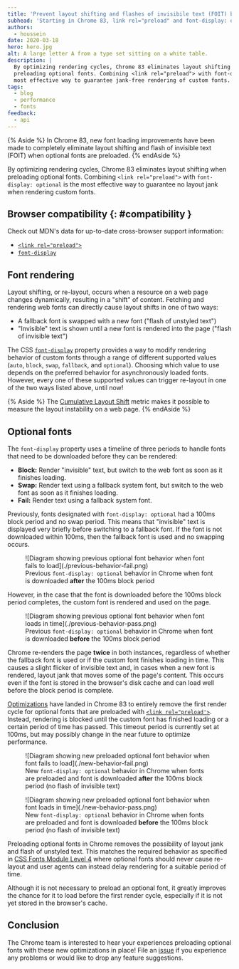 ```yaml
---
title: 'Prevent layout shifting and flashes of invisibile text (FOIT) by preloading optional fonts'
subhead: 'Starting in Chrome 83, link rel="preload" and font-display: optional can be combined to remove layout jank completely'
authors:
  - houssein
date: 2020-03-18
hero: hero.jpg
alt: A large letter A from a type set sitting on a white table.
description: |
  By optimizing rendering cycles, Chrome 83 eliminates layout shifting when
  preloading optional fonts. Combining <link rel="preload"> with font-display: optional is the
  most effective way to guarantee jank-free rendering of custom fonts.
tags:
  - blog
  - performance
  - fonts
feedback:
  - api
---
```


{% Aside %}
  In Chrome 83, new font loading improvements have been made to completely eliminate layout shifting and flash of invisible text (FOIT) when optional fonts are preloaded.
{% endAside %}

By optimizing rendering cycles, Chrome 83 eliminates layout shifting when preloading optional fonts.
Combining `<link rel="preload">` with `font-display: optional` is the most effective way to
guarantee no layout jank when rendering custom fonts.

## Browser compatibility {: #compatibility }

Check out MDN's data for up-to-date cross-browser support information:

* [`<link rel="preload">`](https://developer.mozilla.org/docs/Web/HTML/Preloading_content#Browser_compatibility)
* [`font-display`](https://developer.mozilla.org/docs/Web/CSS/@font-face/font-display#Browser_compatibility)

## Font rendering

Layout shifting, or re-layout, occurs when a resource on a web page changes dynamically, resulting in
a "shift" of content. Fetching and rendering web fonts can directly cause layout shifts in one of
two ways:

-  A fallback font is swapped with a new font ("flash of unstyled text")
-  "Invisible" text is shown until a new font is rendered into the page ("flash of invisible text")

The CSS [`font-display`](https://font-display.glitch.me/) property provides a way to modify
rendering behavior of custom fonts through a range of different supported values (`auto`, `block`,
`swap`, `fallback`, and `optional`). Choosing which value to use depends on the preferred behavior
for asynchronously loaded fonts. However, every one of these supported values can trigger re-layout
in one of the two ways listed above, until now!

{% Aside %}
  The [Cumulative Layout Shift](https://web.dev/cls/) metric makes it possible to measure the layout
  instability on a web page.
{% endAside %}

## Optional fonts

The `font-display` property uses a timeline of three periods to handle fonts that need to be
downloaded before they can be rendered:

-  **Block:** Render "invisible" text, but switch to the web font as soon as it finishes loading.
-  **Swap:** Render text using a fallback system font, but switch to the web font as soon as it
   finishes loading.
-  **Fail:** Render text using a fallback system font.

Previously, fonts designated with `font-display: optional` had a 100ms block period and no swap
period. This means that "invisible" text is displayed very briefly before switching to a fallback
font. If the font is not downloaded within 100ms, then the fallback font is used and no swapping
occurs.

<figure class="w-figure">
  ![Diagram showing previous optional font behavior when font fails to load](./previous-behavior-fail.png)
  <figcaption class="w-figcaption">Previous <code>font-display: optional</code> behavior in Chrome when font is downloaded <b>after</b> the 100ms block period</figcaption>
</figure>

However, in the case that the font is downloaded before the 100ms block period completes, the custom
font is rendered and used on the page.

<figure class="w-figure">
  ![Diagram showing previous optional font behavior when font loads in time](./previous-behavior-pass.png)
  <figcaption class="w-figcaption">Previous <code>font-display: optional</code> behavior in Chrome when font is downloaded <b>before</b> the 100ms block period</figcaption>
</figure>

Chrome re-renders the page **twice** in both instances, regardless of whether the fallback font
is used or if the custom font finishes loading in time. This causes a slight flicker of invisible
text and, in cases when a new font is rendered, layout jank that moves some of the page's content.
This occurs even if the font is stored in the browser's disk cache and can load well before the
block period is complete.

[Optimizations](https://bugs.chromium.org/p/chromium/issues/detail?id=1040632) have landed in Chrome 83 to entirely remove the first render cycle for optional fonts
that are preloaded with [`<link rel="preload'>`](https://web.dev/codelab-preload-web-fonts/).
Instead, rendering is blocked until the custom font has finished loading or a certain period of time
has passed. This timeout period is currently set at 100ms, but may possibly change in the near
future to optimize performance.

<figure class="w-figure">
  ![Diagram showing new preloaded optional font behavior when font fails to load](./new-behavior-fail.png)
  <figcaption class="w-figcaption">New <code>font-display: optional</code> behavior in Chrome when fonts are preloaded and font is downloaded <b>after</b> the 100ms block period (no flash of invisible text)</figcaption>
</figure>

<figure class="w-figure">
  ![Diagram showing new preloaded optional font behavior when font loads in time](./new-behavior-pass.png)
  <figcaption class="w-figcaption">New <code>font-display: optional</code> behavior in Chrome when fonts are preloaded and font is downloaded <b>before</b> the 100ms block period (no flash of invisible text)</figcaption>
</figure>

Preloading optional fonts in Chrome removes the possibility of layout jank and flash of unstyled
text. This matches the required behavior as specified in [CSS Fonts Module Level
4](https://drafts.csswg.org/css-fonts-4/#valdef-font-face-font-display-optional) where optional
fonts should never cause re-layout and user agents can instead delay rendering for a suitable period
of time.

Although it is not necessary to preload an optional font, it greatly improves the chance for it to
load before the first render cycle, especially if it is not yet stored in the browser's
cache.

## Conclusion

The Chrome team is interested to hear your experiences preloading optional fonts with these new optimizations in
place! File an [issue](https://bugs.chromium.org/p/chromium/issues/entry) if you experience any
problems or would like to drop any feature suggestions.
